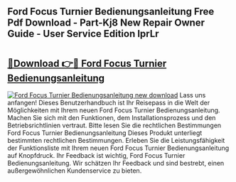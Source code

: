 ## Ford Focus Turnier Bedienungsanleitung Free Pdf Download - Part-Kj8 New Repair Owner Guide - User Service Edition IprLr

# <h2><a href="http://df1k4xt.blite.top/?on=Ford+Focus+Turnier+Bedienungsanleitung">🔗Download 👉🔴 Ford Focus Turnier Bedienungsanleitung</a></h2>

[![Ford Focus Turnier Bedienungsanleitung new download](https://i.imgur.com/lujVjoI.png)](http://df1k4xt.blite.top/?on=Ford+Focus+Turnier+Bedienungsanleitung)
Lass uns anfangen! Dieses Benutzerhandbuch ist Ihr Reisepass in die Welt der Möglichkeiten mit Ihrem neuen Ford Focus Turnier Bedienungsanleitung. Machen Sie sich mit den Funktionen, dem Installationsprozess und den Betriebsrichtlinien vertraut. Bitte lesen Sie die rechtlichen Bestimmungen Ford Focus Turnier Bedienungsanleitung Dieses Produkt unterliegt bestimmten rechtlichen Bestimmungen. Erleben Sie die Leistungsfähigkeit der Funktionsliste mit Ihrem neuen Ford Focus Turnier Bedienungsanleitung auf Knopfdruck. Ihr Feedback ist wichtig, Ford Focus Turnier Bedienungsanleitung. Wir schätzen Ihr Feedback und sind bestrebt, einen außergewöhnlichen Kundenservice zu bieten.
